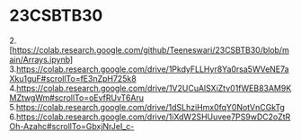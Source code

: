 
# 23CSBTB30
2.[https://colab.research.google.com/github/Teeneswari/23CSBTB30/blob/main/Arrays.ipynb]
3.https://colab.research.google.com/drive/1PkdyFLLHyr8Ya0rsa5WVeNE7aXku1guF#scrollTo=fE3nZpH725k8
4.https://colab.research.google.com/drive/1V2UCuAlSXiZtv01fWEB83AM9KMZtwgWm#scrollTo=oEvfRUvT6Aru
5.https://colab.research.google.com/drive/1dSLhziHmx0fqY0NotVnCGkTg
6.https://colab.research.google.com/drive/1iXdW2SHUuvee7PS9wDC2oZtROh-Azahc#scrollTo=GbxjNrJeI_c-
